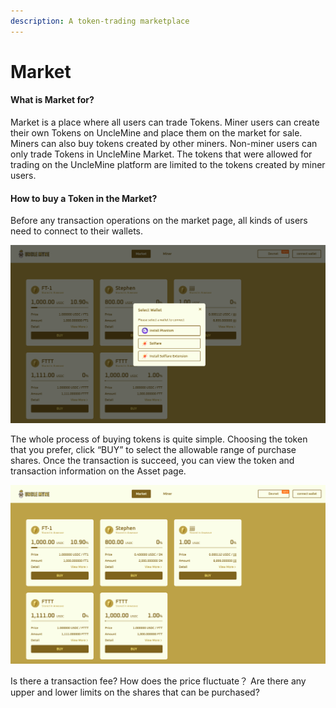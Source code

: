 ```yaml
---
description: A token-trading marketplace
---
```


# Market

#### What is Market for?

Market is a place where all users can trade Tokens. Miner users can create their own Tokens on UncleMine and place them on the market for sale. Miners can also buy tokens created by other miners. Non-miner users can only trade Tokens in UncleMine Market. The tokens that were allowed for trading on the UncleMine platform are limited to the tokens created by miner users.

#### How to buy a Token in the Market?

Before any transaction operations on the market page, all kinds of users need to connect to their wallets.

![](../.gitbook/assets/1.png)

The whole process of buying tokens is quite simple. Choosing the token that you prefer, click “BUY” to select the allowable range of purchase shares. Once the transaction is succeed, you can view the token and transaction information on the Asset page.

![](../.gitbook/assets/2.png)

Is there a transaction fee? How does the price fluctuate？ Are there any upper and lower limits on the shares that can be purchased?
